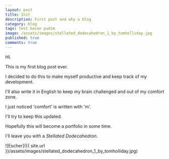 ```yaml
---
layout: post
title: Init
description: First post and why a blog
category: blog
tags: test bacon pudim
image: /assets/images/stellated_dodecahedron_1_by_tomholliday.jpg
published: true
comments: true
---
```


HI.

This is my first blog post ever.

I decided to do this to make myself productive and keep track of my development.

I'll also write it in English to keep my brain challenged and out of my comfort zone.

I just noticed 'comfort' is written with 'm'.  

I'll try to keep this updated.

Hopefully this will become a portfolio in some time.

I'll leave you with a *Stellated Dodecahedron*.

![Escher]({{ site.url }}/assets/images/stellated_dodecahedron_1_by_tomholliday.jpg)
